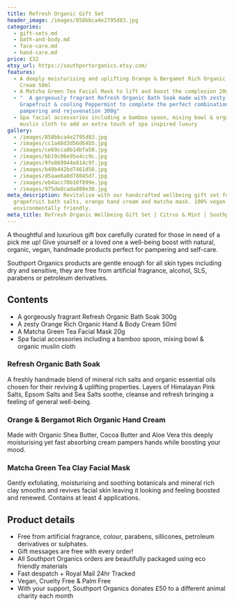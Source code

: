 ```yaml
---
title: Refresh Organic Gift Set
header_image: /images/858bbca4e2795d83.jpg
categories:
  - gift-sets.md
  - bath-and-body.md
  - face-care.md
  - hand-care.md
price: £32
etsy_url: https://southportorganics.etsy.com/
features:
  - A deeply moisturising and uplifting Orange & Bergamot Rich Organic Hand
    Cream 50ml
  - A Matcha Green Tea Facial Mask to lift and boost the complexion 20g
  - "  A gorgeously fragrant Refresh Organic Bath Soak made with zesty Pink
    Grapefruit & cooling Peppermint to complete the perfect combination of
    pampering and rejuvenation 300g"
  - Spa facial accessories including a bamboo spoon, mixing bowl & organic
    muslin cloth to add an extra touch of spa inspired luxury
gallery:
  - /images/858bbca4e2795d83.jpg
  - /images/cc1a48d3d56d64b5.jpg
  - /images/ce69cca8b14bfa50.jpg
  - /images/bb19c06e95e4cc9c.jpg
  - /images/9fe869944e814c9f.jpg
  - /images/b49b442bd7461d56.jpg
  - /images/d5aae6a0d78045d7.jpg
  - /images/eb4acc70b10f899e.jpg
  - /images/975de8cada889e30.jpg
meta_description: Revitalise with our handcrafted wellbeing gift set featuring
  grapefruit bath salts, orange hand cream and matcha mask. 100% vegan and
  environmentally friendly.
meta_title: Refresh Organic Wellbeing Gift Set | Citrus & Mint | Southport Organics
---
```

A thoughtful and luxurious gift box carefully curated for those in need of a pick me up! Give yourself or a loved one a well-being boost with natural, organic, vegan, handmade products perfect for pampering and self-care.

Southport Organics products are gentle enough for all skin types including dry and sensitive, they are free from artificial fragrance, alcohol, SLS, parabens or petroleum derivatives.

## Contents

- A gorgeously fragrant Refresh Organic Bath Soak 300g
- A zesty Orange Rich Organic Hand & Body Cream 50ml
- A Matcha Green Tea Facial Mask 20g
- Spa facial accessories including a bamboo spoon, mixing bowl & organic muslin cloth

### Refresh Organic Bath Soak

A freshly handmade blend of mineral rich salts and organic essential oils chosen for their reviving & uplifting properties. Layers of Himalayan Pink Salts, Epsom Salts and Sea Salts soothe, cleanse and refresh bringing a feeling of general well-being.

### Orange & Bergamot Rich Organic Hand Cream

Made with Organic Shea Butter, Cocoa Butter and Aloe Vera this deeply moisturising yet fast absorbing cream pampers hands while boosting your mood.

### Matcha Green Tea Clay Facial Mask

Gently exfoliating, moisturising and soothing botanicals and mineral rich clay smooths and revives facial skin leaving it looking and feeling boosted and renewed. Contains at least 4 applications.

## Product details

- Free from artificial fragrance, colour, parabens, sillicones, petroleum derivatives or sulphates.
- Gift messages are free with every order!
- All Southport Organics orders are beautifully packaged using eco friendly materials
- Fast despatch + Royal Mail 24hr Tracked
- Vegan, Cruelty Free & Palm Free
- With your support, Southport Organics donates £50 to a different animal charity each month
